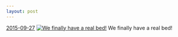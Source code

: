 ```yaml
---
layout: post
---
```


<p>
  <time><a href="/429">2015-09-27</a></time>
  <a href="/429"><img src="{{ site.assets_url }}/429-480.jpg" srcset="{{ site.assets_url }}/429-960.jpg 960w, {{ site.assets_url }}/429-720.jpg 720w, {{ site.assets_url }}/429-480.jpg 480w, {{ site.assets_url }}/429-240.jpg 240w" sizes="(min-width: 700px) 50vw, calc(100vw - 2rem)" alt="We finally have a real bed!" /></a>
  <span>We finally have a real bed!</span>
</p>
